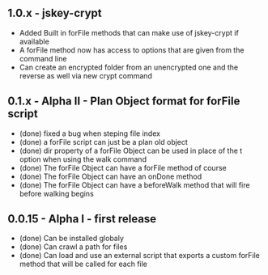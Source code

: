 ## 1.0.x - jskey-crypt
  * Added Built in forFile methods that can make use of jskey-crypt if available
  * A forFile method now has access to options that are given from the command line
  * Can create an encrypted folder from an unencrypted one and the reverse as well via new crypt command
  
## 0.1.x - Alpha II - Plan Object format for forFile script
  * (done) fixed a bug when steping file index
  * (done) a forFile script can just be a plan old object
  * (done) dir property of a forFile Object can be used in place of the t option when using the walk command
  * (done) The forFile Object can have a forFile method of course
  * (done) The forFile Object can have an onDone method
  * (done) The forFile Object can have a beforeWalk method that will fire before walking begins


## 0.0.15 - Alpha I - first release

  * (done) Can be installed globaly
  * (done) Can crawl a path for files
  * (done) Can load and use an external script that exports a custom forFile method that will be called for each file 
